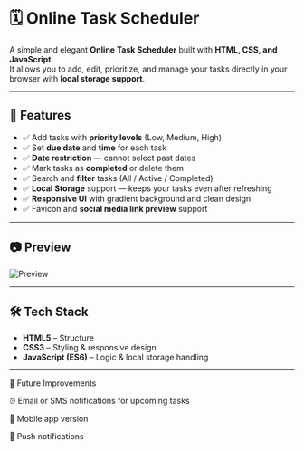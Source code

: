 # 🗓️ Online Task Scheduler

A simple and elegant **Online Task Scheduler** built with **HTML, CSS, and JavaScript**.  
It allows you to add, edit, prioritize, and manage your tasks directly in your browser with **local storage support**.

---

## 🚀 Features
- ✅ Add tasks with **priority levels** (Low, Medium, High)  
- ✅ Set **due date** and **time** for each task  
- ✅ **Date restriction** — cannot select past dates  
- ✅ Mark tasks as **completed** or delete them  
- ✅ Search and **filter** tasks (All / Active / Completed)  
- ✅ **Local Storage** support — keeps your tasks even after refreshing  
- ✅ **Responsive UI** with gradient background and clean design  
- ✅ Favicon and **social media link preview** support  

---

## 📷 Preview
![Preview](https://viveksonone-retro.github.io/Online-Task-Scheduler/)

---

## 🛠️ Tech Stack
- **HTML5** – Structure  
- **CSS3** – Styling & responsive design  
- **JavaScript (ES6)** – Logic & local storage handling  

---
📌 Future Improvements


⏰ Email or SMS notifications for upcoming tasks

📱 Mobile app version

🔔 Push notifications

